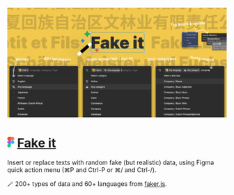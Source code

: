 [![cover](cover.png)](https://www.figma.com/community/plugin/1291306802526613625/fake-it)

# <img src="figma-icon.svg" width="16"/> [Fake it](https://www.figma.com/community/plugin/1291306802526613625/fake-it)

Insert or replace texts with random fake (but realistic) data, using Figma quick action menu (⌘P and Ctrl-P or ⌘/ and Ctrl-/).

🪄 200+ types of data and 60+ languages from [faker.js](https://fakerjs.dev/).
